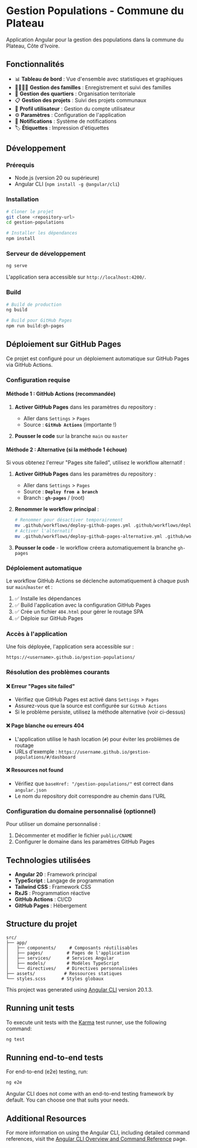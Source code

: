 # Gestion Populations - Commune du Plateau

Application Angular pour la gestion des populations dans la commune du Plateau, Côte d'Ivoire.

## Fonctionnalités

- 📊 **Tableau de bord** : Vue d'ensemble avec statistiques et graphiques
- 👨‍👩‍👧‍👦 **Gestion des familles** : Enregistrement et suivi des familles
- 📍 **Gestion des quartiers** : Organisation territoriale
- 📋 **Gestion des projets** : Suivi des projets communaux
- 👤 **Profil utilisateur** : Gestion du compte utilisateur
- ⚙️ **Paramètres** : Configuration de l'application
- 🔔 **Notifications** : Système de notifications
- 🏷️ **Étiquettes** : Impression d'étiquettes

## Développement

### Prérequis

- Node.js (version 20 ou supérieure)
- Angular CLI (`npm install -g @angular/cli`)

### Installation

```bash
# Cloner le projet
git clone <repository-url>
cd gestion-populations

# Installer les dépendances
npm install
```

### Serveur de développement

```bash
ng serve
```

L'application sera accessible sur `http://localhost:4200/`.

### Build

```bash
# Build de production
ng build

# Build pour GitHub Pages
npm run build:gh-pages
```

## Déploiement sur GitHub Pages

Ce projet est configuré pour un déploiement automatique sur GitHub Pages via GitHub Actions.

### Configuration requise

#### Méthode 1 : GitHub Actions (recommandée)

1. **Activer GitHub Pages** dans les paramètres du repository :
   - Aller dans `Settings` > `Pages`
   - Source : **`GitHub Actions`** (importante !)

2. **Pousser le code** sur la branche `main` ou `master`

#### Méthode 2 : Alternative (si la méthode 1 échoue)

Si vous obtenez l'erreur "Pages site failed", utilisez le workflow alternatif :

1. **Activer GitHub Pages** dans les paramètres du repository :
   - Aller dans `Settings` > `Pages`
   - Source : **`Deploy from a branch`**
   - Branch : **`gh-pages`** / (root)

2. **Renommer le workflow principal** :
   ```bash
   # Renommer pour désactiver temporairement
   mv .github/workflows/deploy-github-pages.yml .github/workflows/deploy-github-pages.yml.disabled
   # Activer l'alternatif
   mv .github/workflows/deploy-github-pages-alternative.yml .github/workflows/deploy-github-pages.yml
   ```

3. **Pousser le code** - le workflow créera automatiquement la branche `gh-pages`

### Déploiement automatique

Le workflow GitHub Actions se déclenche automatiquement à chaque push sur `main`/`master` et :

1. ✅ Installe les dépendances
2. ✅ Build l'application avec la configuration GitHub Pages
3. ✅ Crée un fichier `404.html` pour gérer le routage SPA
4. ✅ Déploie sur GitHub Pages

### Accès à l'application

Une fois déployée, l'application sera accessible sur :
```
https://<username>.github.io/gestion-populations/
```

### Résolution des problèmes courants

#### ❌ Erreur "Pages site failed"
- Vérifiez que GitHub Pages est activé dans `Settings` > `Pages`
- Assurez-vous que la source est configurée sur `GitHub Actions`
- Si le problème persiste, utilisez la méthode alternative (voir ci-dessus)

#### ❌ Page blanche ou erreurs 404
- L'application utilise le hash location (`#`) pour éviter les problèmes de routage
- URLs d'exemple : `https://username.github.io/gestion-populations/#/dashboard`

#### ❌ Resources not found
- Vérifiez que `baseHref: "/gestion-populations/"` est correct dans `angular.json`
- Le nom du repository doit correspondre au chemin dans l'URL

### Configuration du domaine personnalisé (optionnel)

Pour utiliser un domaine personnalisé :

1. Décommenter et modifier le fichier `public/CNAME`
2. Configurer le domaine dans les paramètres GitHub Pages

## Technologies utilisées

- **Angular 20** : Framework principal
- **TypeScript** : Langage de programmation
- **Tailwind CSS** : Framework CSS
- **RxJS** : Programmation réactive
- **GitHub Actions** : CI/CD
- **GitHub Pages** : Hébergement

## Structure du projet

```
src/
├── app/
│   ├── components/     # Composants réutilisables
│   ├── pages/         # Pages de l'application
│   ├── services/      # Services Angular
│   ├── models/        # Modèles TypeScript
│   └── directives/    # Directives personnalisées
├── assets/           # Ressources statiques
└── styles.scss      # Styles globaux
```

This project was generated using [Angular CLI](https://github.com/angular/angular-cli) version 20.1.3.

## Running unit tests

To execute unit tests with the [Karma](https://karma-runner.github.io) test runner, use the following command:

```bash
ng test
```

## Running end-to-end tests

For end-to-end (e2e) testing, run:

```bash
ng e2e
```

Angular CLI does not come with an end-to-end testing framework by default. You can choose one that suits your needs.

## Additional Resources

For more information on using the Angular CLI, including detailed command references, visit the [Angular CLI Overview and Command Reference](https://angular.dev/tools/cli) page.
